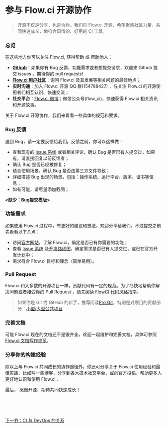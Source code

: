 # 参与 Flow.ci 开源协作


> 开源不仅是分享，也​​是协作。我们将 Flow.ci 开源，希望聚集社区力量，共同快速成长，做符合国情的、好用的 CI 工具。

### 总览

在这些地方你可以关注 Flow.ci, 获得帮助 或 帮助他人：

- **[Github](https://github.com/FlowCI/)**：如果你有 Bug 反馈、功能需求或者想提交请求，欢迎来 Github 提交 issues 。期待你的 pull requests! 
- **[Flow.ci 用户社区](https://club.flow.ci)**：询问 Flow.ci 及其发展等相关问题的最佳地点；
- **实时沟通**：加入 Flow.ci 开源 QQ 群(154788427) ，与关注 Flow.ci 的开源使用者们相互认识、快速交流；
- **社交平台**：[Flow.ci 微博](http://weibo.com/flowci)；微信公众号(flow_ci)，快速获得 Flow.ci 相关资讯和开源故事。 

关于 Flow.ci 开源协作，我们来看看一些具体的规范和要求。


### Bug 反馈

遇到 Bug，请一定要反馈给我们。反馈之前，你可以这样做：

- 查看现有的 [Issue
系统](https://github.com/FlowCI/flow-platform/issues/) 或者相关评论，确认 Bug 是否已有人提交过，如果有，请直接回复以前反馈者；
- 确认 Bug 是否已经被修复；
- 结合使用场景，确认 Bug 是否由第三方文件导致；
- 详细描述 Bug 出现的场景，包括：操作系统、运行平台、版本、证书等信息；
- 如有可能，请尽量添加截图；

**<缺少：Bug提交模版>**

### 功能需求

如果使用 Flow.ci 过程中，有更好的建议和想法，欢迎分享给我们。不过提交之前先看看以下几点：

- 访问[官方网站](https://flow.ci)，了解 Flow.ci，确定是否已有你需要的功能；
- 查看 [Issue
系统](https://github.com/FlowCI/flow-platform/issues/) 及[开发路线图](https://github.com/FlowCI/flow-platform/wiki/)，确定需求是否已有人提交过，或已在官方开发计划中；
- 需求符合 Flow.ci 目标和理念（简单易用）。


### Pull Request

Flow.ci 和大多数的开源项目一样，贡献代码有一定的规范。为了尽快地帮助你解决问题或者接受你的 Pull Request ，请先阅读 [FlowCI 代码风格指南]()。

>如果你是 Git 或 GitHub 的新手，推荐阅读[Pro Git](http://progit.org/book/)，特别是对项目的贡献部分：[小型/大型公共项目](http://progit.org/book/ch5-2.html#public_small_project)

### 完善文档

可能 Flow.ci 现在的文档还不是很齐全，欢迎一起维护和完善文档，具体可参照 [Flow.ci 文档写作规范](./写作规范.md)。


### 分享你的构建经验

除以上与 Flow.ci 共同成长的协作途径外，你还可分享关于 Flow.ci 使用经验和最佳实践，比如写一些博客，分享到各大技术社交平台，或向官方投稿，帮助更多人更好地认识和使用 Flow.ci .


最后，
感谢开源，期待共同快速成长！





<br/><br/><br/>

<a id="bom" href="./admin_flow.md">下一节：CI 与 DevOps 的关系 </a>

<link rel="stylesheet" rev="stylesheet" href="flow.css" type="text/css"/> 